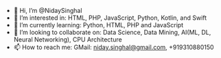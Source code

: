 - 👋 Hi, I’m @NidaySinghal
- 👀 I’m interested in: HTML, PHP, JavaScript, Python, Kotlin, and Swift
- 🌱 I’m currently learning: Python, HTML, PHP and JavaScript
- 💞️ I’m looking to collaborate on: Data Science, Data Mining, AI(ML, DL, Neural Networking), CPU Architecture
- 📫 How to reach me: GMail: niday.singhal@gmail.com, +919310880150

<!---
NidaySinghal/NidaySinghal is a ✨ special ✨ repository because its `README.md` (this file) appears on your GitHub profile.
You can click the Preview link to take a look at your changes.
--->
